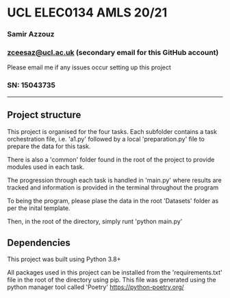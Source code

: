 # UCL ELEC0134 AMLS 20/21

### Samir Azzouz

### zceesaz@ucl.ac.uk (secondary email for this GitHub account)
Please email me if any issues occur setting up this project

### SN: 15043735

---
## Project structure

This project is organised for the four tasks. Each subfolder contains a task orchestration file, i.e. 'a1.py' followed by a local 'preparation.py' file to prepare the data for this task.

There is also a 'common' folder found in the root of the project to provide modules used in each task.

The progression through each task is handled in 'main.py' where results are tracked and information is provided in the terminal throughout the program

To being the program, please plase the data in the root 'Datasets' folder as per the inital template.

Then, in the root of the directory, simply runt 'python main.py'

## Dependencies

This project was built using Python 3.8+

All packages used in this project can be installed from the 'requirements.txt' file in the root of the directory using pip. This file was generated using the python manager tool called 'Poetry' https://python-poetry.org/